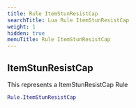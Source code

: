 ```yaml
---
title: Rule ItemStunResistCap
searchTitle: Lua Rule ItemStunResistCap
weight: 1
hidden: true
menuTitle: Rule ItemStunResistCap
---
```

## ItemStunResistCap

This represents a ItemStunResistCap Rule
```lua
Rule.ItemStunResistCap
```